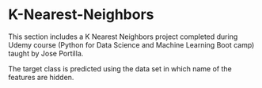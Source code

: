 # K-Nearest-Neighbors
This section includes a K Nearest Neighbors project completed during Udemy course (Python for Data Science and Machine Learning Boot camp) taught by Jose Portilla.

The target class is predicted using the data set in which name of the features are hidden. 
